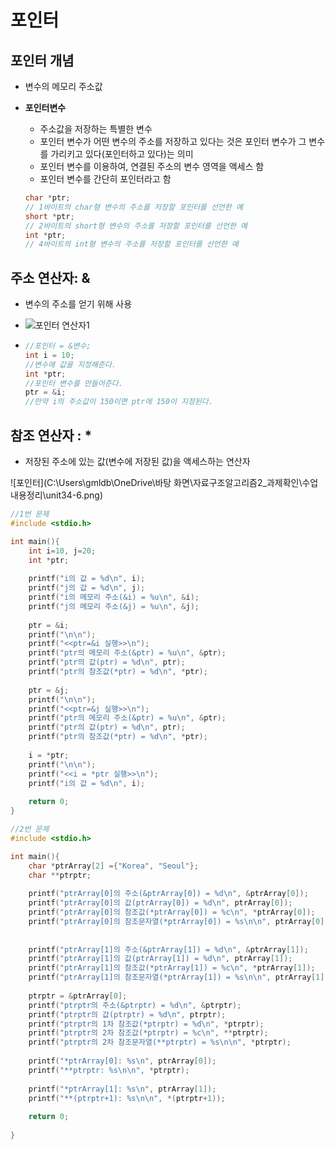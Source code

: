 # 포인터

## 포인터 개념

- 변수의 메모리 주소값

- **포인터변수**

  - 주소값을 저장하는 특별한 변수
  - 포인터 변수가 어떤 변수의 주소를 저장하고 있다는 것은 포인터 변수가 그 변수를 가리키고 있다(포인터하고 있다)는 의미
  - 포인터 변수를 이용하여, 연결된 주소의 변수 영역을 액세스 함
  - 포인터 변수를 간단히 포인터라고 함

  ~~~c
  char *ptr;
  // 1바이트의 char형 변수의 주소를 저장할 포인터를 선언한 예
  short *ptr;
  // 2바이트의 short형 변수의 주소를 저장할 포인터를 선언한 예
  int *ptr;
  // 4바이트의 int형 변수의 주소를 저장할 포인터를 선언한 예
  ~~~

  

## 주소 연산자: &

- 변수의 주소를 얻기 위해 사용
- ![포인터 연산자1](https://kwonsoonwoo.github.io/assets/C,C++/pointer1.png)

- ~~~C
  //포인터 = &변수;
  int i = 10;
  //변수에 값을 지정해준다.
  int *ptr;
  //포인터 변수를 만들어준다.
  ptr = &i;
  //만약 i의 주소값이 150이면 ptr에 150이 지정된다.
  
  ~~~



##  참조 연산자 : *

- 저장된 주소에 있는 값(변수에 저장된 값)을 액세스하는 연산자

![포인터](C:\Users\gmldb\OneDrive\바탕 화면\자료구조알고리즘2_과제확인\수업내용정리\unit34-6.png)



~~~c
//1번 문제
#include <stdio.h>

int main(){
	int i=10, j=20;
	int *ptr;
	
	printf("i의 값 = %d\n", i);
	printf("j의 값 = %d\n", j);
	printf("i의 메모리 주소(&i) = %u\n", &i);
	printf("j의 메모리 주소(&j) = %u\n", &j);
	
	ptr = &i;
	printf("\n\n");
	printf("<<ptr=&i 실행>>\n");
	printf("ptr의 메모리 주소(&ptr) = %u\n", &ptr);
	printf("ptr의 값(ptr) = %d\n", ptr);
	printf("ptr의 참조값(*ptr) = %d\n", *ptr);
	
	ptr = &j;
	printf("\n\n");
	printf("<<ptr=&j 실행>>\n");
	printf("ptr의 메모리 주소(&ptr) = %u\n", &ptr);
	printf("ptr의 값(ptr) = %d\n", ptr);
	printf("ptr의 참조값(*ptr) = %d\n", *ptr);
	
	i = *ptr;
	printf("\n\n");
	printf("<<i = *ptr 실행>>\n");
	printf("i의 값 = %d\n", i); 
	
	return 0;
}

~~~



~~~c
//2번 문제
#include <stdio.h>

int main(){
	char *ptrArray[2] ={"Korea", "Seoul"};
	char **ptrptr;
	
	printf("ptrArray[0]의 주소(&ptrArray[0]) = %d\n", &ptrArray[0]);
	printf("ptrArray[0]의 값(ptrArray[0]) = %d\n", ptrArray[0]);
	printf("ptrArray[0]의 참조값(*ptrArray[0]) = %c\n", *ptrArray[0]);
	printf("ptrArray[0]의 참조문자열(*ptrArray[0]) = %s\n\n", ptrArray[0]);
	
	
	printf("ptrArray[1]의 주소(&ptrArray[1]) = %d\n", &ptrArray[1]);
	printf("ptrArray[1]의 값(ptrArray[1]) = %d\n", ptrArray[1]);
	printf("ptrArray[1]의 참조값(*ptrArray[1]) = %c\n", *ptrArray[1]);
	printf("ptrArray[1]의 참조문자열(*ptrArray[1]) = %s\n\n", ptrArray[1]);
	
	ptrptr = &ptrArray[0];
	printf("ptrptr의 주소(&ptrptr) = %d\n", &ptrptr);
	printf("ptrptr의 값(ptrptr) = %d\n", ptrptr);
	printf("ptrptr의 1차 참조값(*ptrptr) = %d\n", *ptrptr);
	printf("ptrptr의 2차 참조값(*ptrptr) = %c\n", **ptrptr);
	printf("ptrptr의 2차 참조문자열(**ptrptr) = %s\n\n", *ptrptr);
	
	printf("*ptrArray[0]: %s\n", ptrArray[0]);
	printf("**ptrptr: %s\n\n", *ptrptr);
	
	printf("*ptrArray[1]: %s\n", ptrArray[1]);
	printf("**(ptrptr+1): %s\n\n", *(ptrptr+1));
	
	return 0;	
	
}

~~~

